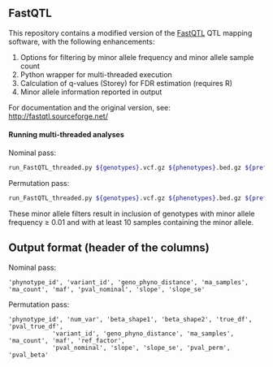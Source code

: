 ## FastQTL

This repository contains a modified version of the [FastQTL](http://fastqtl.sourceforge.net/) QTL mapping software, with the following enhancements:

1. Options for filtering by minor allele frequency and minor allele sample count
2. Python wrapper for multi-threaded execution
3. Calculation of q-values (Storey) for FDR estimation (requires R)
4. Minor allele information reported in output

For documentation and the original version, see: http://fastqtl.sourceforge.net/

#### Running multi-threaded analyses

Nominal pass:
```bash
run_FastQTL_threaded.py ${genotypes}.vcf.gz ${phenotypes}.bed.gz ${prefix} --covariates ${covariates}.txt.gz --window 1e6 --ma_sample_threshold 10 --maf_threshold 0.01 --chunks 100 --threads 10
```
Permutation pass:
```bash
run_FastQTL_threaded.py ${genotypes}.vcf.gz ${phenotypes}.bed.gz ${prefix} --covariates ${covariates}.txt.gz --permute 1000 10000 --window 1e6 --ma_sample_threshold 10 --maf_threshold 0.01 --chunks 100 --threads 10
```
These minor allele filters result in inclusion of genotypes with minor allele frequency ≥ 0.01 and with at least 10 samples containing the minor allele.

## Output format (header of the columns)
Nominal pass:
```
'phynotype_id', 'variant_id', 'geno_phyno_distance', 'ma_samples', 'ma_count', 'maf', 'pval_nominal', 'slope', 'slope_se'
```

Permutation pass:
```
'phynotype_id', 'num_var', 'beta_shape1', 'beta_shape2', 'true_df', 'pval_true_df',
            'variant_id', 'geno_phyno_distance', 'ma_samples', 'ma_count', 'maf', 'ref_factor',
            'pval_nominal', 'slope', 'slope_se', 'pval_perm', 'pval_beta'
```
